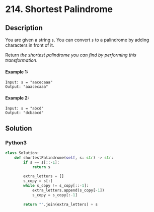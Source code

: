 # 214. Shortest Palindrome

## Description
You are given a string `s`. You can convert `s` to a palindrome by adding characters in front of it.

Return *the shortest palindrome you can find by performing this transformation*.

#### Example 1:
```
Input: s = "aacecaaa"
Output: "aaacecaaa"
```
#### Example 2:
```
Input: s = "abcd"
Output: "dcbabcd"
```


## Solution

### Python3
```python
class Solution:
    def shortestPalindrome(self, s: str) -> str:
        if s == s[::-1]:
            return s
        
        extra_letters = []
        s_copy = s[:]
        while s_copy != s_copy[::-1]:
            extra_letters.append(s_copy[-1])
            s_copy = s_copy[:-1]
            
        return "".join(extra_letters) + s
```